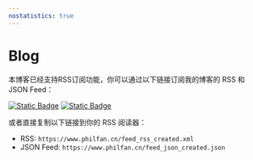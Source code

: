 ```yaml
---
nostatistics: true
---
```


# Blog

本博客已经支持RSS订阅功能，你可以通过以下链接订阅我的博客的 RSS 和 JSON Feed：

[![Static Badge](https://img.shields.io/badge/Subscribe-RSS-blue?style=for-the-badge&logo=RSS "Subscribe to my RSS")](https://www.philfan.cn/feed_rss_created.xml) [![Static Badge](https://img.shields.io/badge/Subscribe-JSON%20Feed-orange?style=for-the-badge&logo=json&logoColor=white "Subscribe to my JSON Feed")](https://www.philfan.cn/feed_json_created.json)

或者直接复制以下链接到你的 RSS 阅读器：

- RSS: `https://www.philfan.cn/feed_rss_created.xml`
- JSON Feed: `https://www.philfan.cn/feed_json_created.json`


<br>





